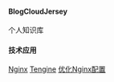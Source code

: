 #### BlogCloudJersey

个人知识库

#### 技术应用
[Nginx](http://nginx.org/en/docs/http/ngx_http_upstream_module.html#hash)
[Tengine](http://tengine.taobao.org/)
[优化Nginx配置](https://www.digitalocean.com/community/tutorials/how-to-optimize-nginx-configuration)
